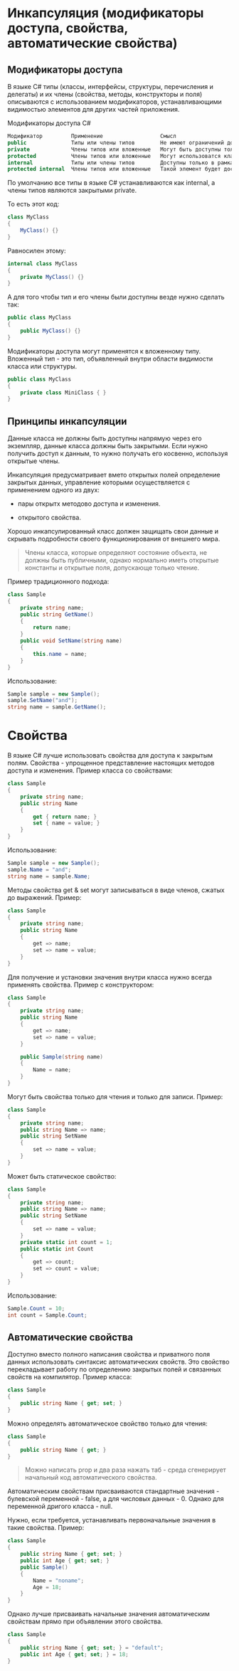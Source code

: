 # Инкапсуляция (модификаторы доступа, свойства, автоматические свойства)


## Модификаторы доступа

В языке C# типы (классы, интерфейсы, структуры, перечисления и делегаты) и их члены (свойства, методы, конструкторы и поля) описываются с использованием модификаторов, устанавливающими видимостью элементов для других частей приложения.

Модификаторы доступа C#
```csharp
Модификатор         Применение                  Смысл
public              Типы или члены типов        Не имеют ограничений доступа, доступен из внешних сборок
private             Члены типов или вложенные   Могут быть доступны только классу, где определены
protected           Члены типов или вложенные   Могут использоватся классом, который их определяет и любым дочерним классам.
internal            Типы или члены типов        Доступны только в рамках текущей сборки.
protected internal  Члены типов или вложенные   Такой элемент будет доступен внутри сборки, внутри определяющего класса и для всех наследников
```
По умолчанию все типы в языке C# устанавливаются как internal, а члены типов являются закрытыми private. 

То есть этот код:
```csharp
class MyClass
{
    MyClass() {}
}
```
Равносилен этому:
```csharp
internal class MyClass
{
    private MyClass() {}
}
```
А для того чтобы тип и его члены были доступны везде нужно сделать так:
```csharp
public class MyClass
{
    public MyClass() {}
}
```

Модификаторы доступа могут применятся к вложенному типу. Вложенный тип - это тип, объявленный внутри области видимости класса или структуры.
```csharp
public class MyClass
{
    private class MiniClass { }
}
```

## Принципы инкапсуляции

Данные класса не должны быть доступны напрямую через его экземпляр, данные класса должны быть закрытыми. Если нужно получить доступ к данным, то нужно получать его косвенно, используя открытые члены.

Инкапсуляция предусматривает вмето открытых полей определение закрытых данных, управление которыми осуществляется с применением одного из двух:

- пары открытх методово доступа и изменения.

- открытого свойства.

Хорошо инкапсулированный класс должен защищать свои данные и скрывать подробности своего функционирования от внешнего мира.

>Члены класса, которые определяют состояние объекта, не должны быть публичными, однако нормально иметь открытые константы и открытые поля, допускающе только чтение.

Пример традиционного подхода:
```csharp
class Sample
{
    private string name;
    public string GetName()
    {
        return name;
    }
    public void SetName(string name)
    {
        this.name = name;
    }
}
```
Использование:
```csharp
Sample sample = new Sample();
sample.SetName("and");
string name = sample.GetName();
```
# Свойства

В языке C# лучше использовать свойства для доступа к закрытым полям. Свойства - упрощенное представление настоящих методов доступа и изменения. Пример класса со свойствами:
```csharp
class Sample
{
    private string name;
    public string Name
    {
        get { return name; }
        set { name = value; }
    }
}
```
Использование:
```csharp
Sample sample = new Sample();
sample.Name = "and";
string name = sample.Name;
```
Методы свойства get & set могут записываться в виде членов, сжатых до выражений. Пример:
```csharp
class Sample
{
    private string name;
    public string Name
    {
        get => name;
        set => name = value;
    }
}
```
Для получение и установки значения внутри класса нужно всегда применять свойства. Пример с конструктором:
```csharp
class Sample
{
    private string name;
    public string Name
    {
        get => name;
        set => name = value;
    }

    public Sample(string name)
    {
        Name = name;
    }
}
```
Могут быть свойства только для чтения и только для записи. Пример:
```csharp
class Sample
{
    private string name;
    public string Name => name;
    public string SetName
    {
        set => name = value;
    }
}
```
Может быть статическое свойство:
```csharp
class Sample
{
    private string name;
    public string Name => name;
    public string SetName
    {
        set => name = value;
    }
    private static int count = 1;
    public static int Count
    {
        get => count;
        set => count = value;
    }
}
```
Использование:
```csharp
Sample.Count = 10;
int count = Sample.Count;
```



## Автоматические свойства

Доступно вместо полного написания свойства и приватного поля данных использовать синтаксис автоматических свойств. Это свойство перекладывает работу по определению закрытых полей и связанных свойств на компилятор. Пример класса:
```csharp
class Sample
{
    public string Name { get; set; }
}
```
Можно определять автоматическое свойство только для чтения:
```csharp
class Sample
{
    public string Name { get; }
}
```
>Можно написать prop и два раза нажать таб - среда сгенерирует начальный код автоматического свойства.

Автоматическим свойствам присваиваются стандартные значения - булевской переменной - false, а для числовых данных - 0. Однако для переменной дригого класса - null.

Нужно, если требуется, устанавливать первоначальные значения в такие свойства. Пример:
```csharp
class Sample
{
    public string Name { get; set; }
    public int Age { get; set; }
    public Sample()
    {
        Name = "noname";
        Age = 18;
    }
}
```
Однако лучше присваивать начальные значения автоматическим свойствам прямо при объявлении этого свойства.
```csharp
class Sample
{
    public string Name { get; set; } = "default";
    public int Age { get; set; } = 18;
}
```

